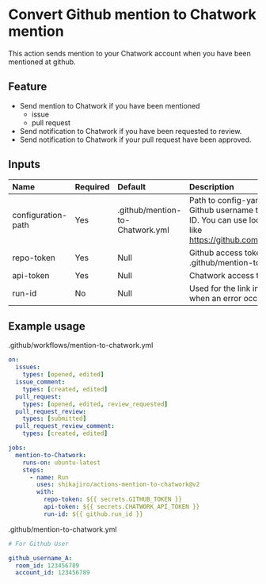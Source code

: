 # Convert Github mention to Chatwork mention

This action sends mention to your Chatwork account when you have been mentioned at github.

## Feature

- Send mention to Chatwork if you have been mentioned
  - issue
  - pull request
- Send notification to Chatwork if you have been requested to review.
- Send notification to Chatwork if your pull request have been approved.

## Inputs

| Name               | Required | Default                      | Description                                                                                                                                                 |
|:-------------------| :------- | :--------------------------- |:------------------------------------------------------------------------------------------------------------------------------------------------------------|
| configuration-path | Yes      | .github/mention-to-Chatwork.yml | Path to config-yaml-file to convert Github username to Chatwork member ID. You can use local file path or URL like https://github.com/path/to/yaml_raw_file |
| repo-token         | Yes      | Null                         | Github access token to fetch .github/mention-to-chatwork.yml file.                                                                                          |
| api-token          | Yes       | Null      | Chatwork access token.                                                                                                                                      |
| run-id             | No       | Null                         | Used for the link in the error message when an error occurs.                                                                                                |

## Example usage

.github/workflows/mention-to-chatwork.yml

```yml
on:
  issues:
    types: [opened, edited]
  issue_comment:
    types: [created, edited]
  pull_request:
    types: [opened, edited, review_requested]
  pull_request_review:
    types: [submitted]
  pull_request_review_comment:
    types: [created, edited]

jobs:
  mention-to-Chatwork:
    runs-on: ubuntu-latest
    steps:
      - name: Run
        uses: shikajiro/actions-mention-to-chatwork@v2
        with:
          repo-token: ${{ secrets.GITHUB_TOKEN }}
          api-token: ${{ secrets.CHATWORK_API_TOKEN }}
          run-id: ${{ github.run_id }}
```

.github/mention-to-chatwork.yml

```yml
# For Github User

github_username_A: 
  room_id: 123456789
  account_id: 123456789
```
